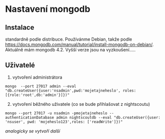 # Nastavení mongodb

## Instalace ##
standardně podle distribuce. Používánme Debian, takže podle https://docs.mongodb.com/manual/tutorial/install-mongodb-on-debian/. Aktuálně mám mongodb 4.2. Vyšší verze jsou na vyzkoušení.....

## Uživatelé ##

1. vytvoření administrátora
```
mongo  --port 27017 admin --eval "db.createUser({user:'nsadmin',pwd:'mojetajneheslo', roles:[{role:'root',db:'admin'}]})"
```
2. vytvoření běžného uživatele (co se bude přihlašovat z nightscoutu)
```
mongo --port 27017 -u nsadmin -pmojetajneheslo --authenticationDatabase admin nightscoutdb --eval "db.createUser({user: 'nsuser', pwd: 'mojeheslo123',roles: ['readWrite']})"
```
_analogicky se vytvoří další_
